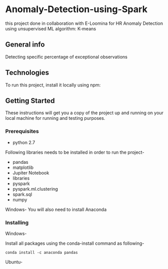 # Anomaly-Detection-using-Spark
this project done in collaboration with E-Loomina for HR Anomaly Detection using unsupervised ML algorithm: K-means

## General info
Detecting specific percentage of exceptional observations
	
## Technologies


To run this project, install it locally using npm:


## Getting Started

These instructions will get you a copy of the project up and running on your local machine for running and testing purposes.

### Prerequisites

* python 2.7

Following libraries needs to be installed in order to run the project-

* pandas
* matplotlib
* Jupiter Notebook
* libraries
* pyspark
* pyspark.ml.clustering
* spark.sql
* numpy

Windows-
You will also need to install Anaconda


### Installing

Windows-

Install all packages using the conda-install command as following-

```
conda install -c anaconda pandas 
```


Ubuntu-
```

